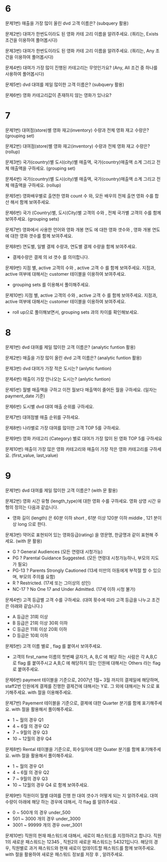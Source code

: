 # 6
문제1번) 매출을 가장 많이 올린 dvd 고객 이름은? (subquery 활용)

문제2번) 대여가 한번도이라도 된 영화 카테 고리 이름을 알려주세요. (쿼리는, Exists조건을 이용하여 풀어봅시다)

문제3번) 대여가 한번도이라도 된 영화 카테 고리 이름을 알려주세요. (쿼리는, Any 조건을 이용하여 풀어봅시다)

문제4번) 대여가 가장 많이 진행된 카테고리는 무엇인가요? (Any, All 조건 중 하나를 사용하여 풀어봅시다)

문제5번) dvd 대여를 제일 많이한 고객 이름은? (subquery 활용)

문제6번) 영화 카테고리값이 존재하지 않는 영화가 있나요?

# 7
문제1번) 대여점(store)별 영화 재고(inventory) 수량과 전체 영화 재고 수량은? (grouping set)

문제2번) 대여점(store)별 영화 재고(inventory) 수량과 전체 영화 재고 수량은? (rollup)

문제3번) 국가(country)별 도시(city)별 매출액, 국가(country)매출액 소계 그리고 전체 매출액을 구하세요. (grouping set)

문제4번) 국가(country)별 도시(city)별 매출액, 국가(country)매출액 소계 그리고 전체 매출액을 구하세요. (rollup)

문제5번) 영화배우별로  출연한 영화 count 수 와,   모든 배우의 전체 출연 영화 수를 합산 해서 함께 보여주세요.

문제6번) 국가 (Country)별, 도시(City)별  고객의 수와 ,  전체 국가별 고객의 수를 함께 보여주세요. (grouping sets)

문제7번) 영화에서 사용한 언어와  영화 개봉 연도 에 대한 영화  갯수와  , 영화 개봉 연도에 대한 영화 갯수를 함께 보여주세요.

문제8번) 연도별, 일별 결제  수량과,  연도별 결제 수량을 함께 보여주세요.

- 결제수량은 결제 의 id 갯수 를 의미합니다.

문제9번) 지점 별,  active 고객의 수와 ,   active 고객 수 를  함께 보여주세요.
지점과, active 여부에 대해서는 customer 테이블을 이용하여 보여주세요.

- grouping sets 를 이용해서 풀이해주세요.

문제10번) 지점 별,  active 고객의 수와 ,   active 고객 수 를  함께 보여주세요.
지점과, active 여부에 대해서는 customer 테이블을 이용하여 보여주세요.

- roll up으로 풀이해보면서, grouping sets 과의 차이를 확인해보세요.

# 8
문제1번) dvd 대여를 제일 많이한 고객 이름은? (analytic funtion 활용)

문제2번) 매출을 가장 많이 올린 dvd 고객 이름은? (analytic funtion 활용)

문제3번) dvd 대여가 가장 적은 도시는? (anlytic funtion)

문제4번) 매출이 가장 안나오는 도시는? (anlytic funtion)

문제5번) 월별 매출액을 구하고 이전 월보다 매출액이 줄어든 월을 구하세요. (일자는 payment_date 기준)

문제6번) 도시별 dvd 대여 매출 순위를 구하세요.

문제7번) 대여점별 매출 순위를 구하세요.

문제8번) 나라별로 가장 대여를 많이한 고객 TOP 5를 구하세요.

문제9번) 영화 카테고리 (Category) 별로 대여가 가장 많이 된 영화 TOP 5를 구하세요

문제10번) 매출이 가장 많은 영화 카테고리와 매출이 가장 작은 영화 카테고리를 구하세요. (first_value, last_value)

# 9
문제1번) dvd 대여를 제일 많이한 고객 이름은? (with 문 활용)

문제2번) 영화 시간 유형 (length_type)에 대한 영화 수를 구하세요. 영화 상영 시간 유형의 정의는 다음과 같습니다.
- 영화 길이 (length) 은 60분 이하 short , 61분 이상 120분 이하 middle , 121 분이상 long 으로 한다.

문제3번) 약어로 표현되어 있는 영화등급(rating) 을 영문명, 한글명과 같이 표현해 주세요. (with 문 활용)
- G        ? General Audiences (모든 연령대 시청가능)
- PG      ? Parental Guidance Suggested. (모든 연령대 시청가능하나, 부모의 지도가 필요)
- PG-13 ? Parents Strongly Cautioned (13세 미만의 아동에게 부적절 할 수 있으며, 부모의 주의를 요함)
- R         ? Restricted. (17세 또는 그이상의 성인)
- NC-17 ? No One 17 and Under Admitted.  (17세 이하 시청 불가)

문제4번) 고객 등급별 고객 수를 구하세요. (대여 횟수에 따라 고객 등급을 나누고 조건은 아래와 같습니다.)
- A 등급은 31회 이상
- B 등급은 21회 이상 30회 이하
- C 등급은 11회 이상 20회 이하
- D 등급은 10회 이하

문제5번) 고객 이름 별로 , flag  를 붙여서 보여주세요.
- 고객의 first_name 이름의 첫번째 글자가, A, B,C 에 해당 하는 사람은 각 A,B,C 로 flag 를 붙여주시고 A,B,C 에 해당하지 않는 인원에 대해서는 Others 라는 flag 로 붙여주세요.

문제6번) payment 테이블을 기준으로, 2007년 1월~ 3월 까지의 결제일에 해당하며, staff2번 인원에게 결제를 진행한  결제건에 대해서는 Y로. 그 외에 대해서는 N 으로 표기해주세요. with 절을 이용해주세요.

문제7번) Payement 테이블을 기준으로,  결제에 대한 Quarter 분기를 함께 표기해주세요. with 절을 활용해서 풀이해주세요.
- 1 ~ 월의 경우 Q1
- 4 ~ 6월 의 경우 Q2
- 7 ~ 9월의 경우 Q3
- 10 ~ 12월의 경우 Q4

문제8번) Rental 테이블을 기준으로,  회수일자에 대한 Quater 분기를 함께 표기해주세요.
with 절을 활용해서 풀이해주세요.
- 1 ~ 월의 경우 Q1
- 4 ~ 6월 의 경우 Q2
- 7 ~ 9월의 경우 Q3
- 10 ~ 12월의 경우 Q4 로 함께 보여주세요.

문제9번) 직원이이  월별  대여를 진행 한  대여 갯수가 어떻게 되는 지 알려주세요.
대여 수량이   아래에 해당 하는 경우에 대해서, 각 flag 를 알려주세요 .
- 0 ~ 500개 의 경우  under_500
- 501 ~ 3000 개의 경우  under_3000
- 3001 ~ 99999 개의 경우  over_3001

문제10번) 직원의 현재 패스워드에 대해서, 새로이  패스워드를 지정하려고 합니다. 직원1의 새로운 패스워드는 12345  ,  직원2의 새로운 패스워드는 54321입니다.
해당의 경우, 직원별로 과거 패스워드와 현재 새로이 업데이트할 패스워드를
함께 보여주세요. with 절을 활용하여  새로운 패스워드 정보를 저장 후 , 알려주세요.
